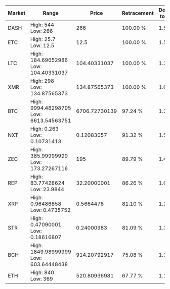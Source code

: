 | Market | Range | Price| Retracement | Doubles to 50% |
| --- | --- | --- | --- | --- |
| DASH | High: 544<br />Low: 266 | 266 | 100.00 % | 1.52 |
| ETC | High: 25.7<br />Low: 12.5 | 12.5 | 100.00 % | 1.53 |
| LTC | High: 184.69652986<br />Low: 104.40331037 | 104.40331037 | 100.00 % | 1.38 |
| XMR | High: 298<br />Low: 134.87565373 | 134.87565373 | 100.00 % | 1.60 |
| BTC | High: 9994.48298795<br />Low: 6613.54563751 | 6706.72730139 | 97.24 % | 1.24 |
| NXT | High: 0.263<br />Low: 0.10731413 | 0.12083057 | 91.32 % | 1.53 |
| ZEC | High: 385.99999999<br />Low: 173.27267116 | 195 | 89.79 % | 1.43 |
| REP | High: 83.77428624<br />Low: 23.9844 | 32.20000001 | 86.26 % | 1.67 |
| XRP | High: 0.96486858<br />Low: 0.4735752 | 0.5664478 | 81.10 % | 1.27 |
| STR | High: 0.47090001<br />Low: 0.18616807 | 0.24000983 | 81.09 % | 1.37 |
| BCH | High: 1849.98999999<br />Low: 603.64448438 | 914.20792917 | 75.08 % | 1.34 |
| ETH | High: 840<br />Low: 369 | 520.80936981 | 67.77 % | 1.16 |
